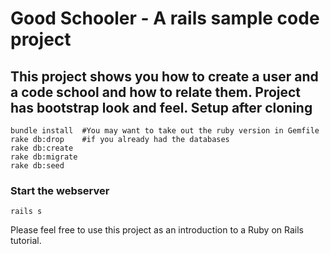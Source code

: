 Good Schooler - A rails sample code project 
==========================

This project shows you how to create a user and a code school and how to relate them.  Project has bootstrap look and feel.
Setup after cloning
-----
```shell
bundle install  #You may want to take out the ruby version in Gemfile
rake db:drop    #if you already had the databases
rake db:create
rake db:migrate
rake db:seed
```

### Start the webserver
```
rails s
```
Please feel free to use this project as an introduction to a Ruby on Rails tutorial. 
